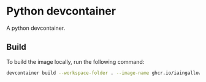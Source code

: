# Python devcontainer

A python devcontainer.

## Build

To build the image locally, run the following command:

```bash
devcontainer build --workspace-folder . --image-name ghcr.io/iaingalloway/devcontainers/python:local
```
